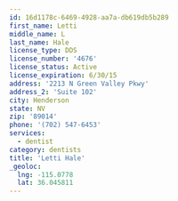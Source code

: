 ```yaml
---
id: 16d1178c-6469-4928-aa7a-db619db5b289
first_name: Letti
middle_name: L
last_name: Hale
license_type: DDS
license_number: '4676'
license_status: Active
license_expiration: 6/30/15
address: '2213 N Green Valley Pkwy'
address_2: 'Suite 102'
city: Henderson
state: NV
zip: '89014'
phone: '(702) 547-6453'
services:
  - dentist
category: dentists
title: 'Letti Hale'
_geoloc:
  lng: -115.0778
  lat: 36.045811
---
```

